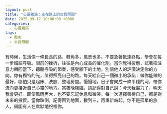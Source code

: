 ```yaml
---
layout: post
title: "心靈雞湯：走在路上的自我照顧"
date: 2025-09-12 10:00:00 +0800
categories:
  - 心靈雞湯
tags:
  - 勵志
  - 自我照顧
---
```


有時候，生活像一條長長的路，轉角多，風景也多。不要急著抵達終點，學會在每一步細細呼吸。眼前的挫折，往往是內心成長的催化劑。當你覺得疲憊，試著把注意力轉回當下，聽聽呼吸的節奏，感受腳下的土地。別讓他人的評價決定你的方向。你有獨特的光，值得照亮自己的路。每天給自己一個微小的承諾：做你能做的最好，哪怕只是起床、洗臉、整理房間。慢慢地，日子會聚成一條平穩的河，帶你流向更接近自己心靈的地方。當夜晚降臨，請記得對自己說：今天我盡力了，明天我會更好。即使風雨再大，也不要忘記休息和微笑。每一次選擇善待自己，都是對未來的投資。當你跌倒，記得回到地面，數到三，再重新站起。你不是孤單的旅人，周圍有人在默默地祝福你。